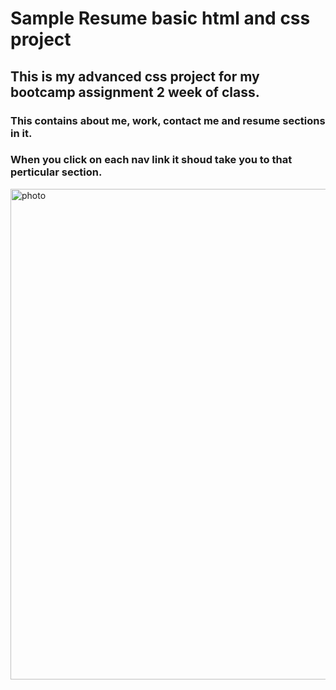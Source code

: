 # Sample Resume basic html and css project

## This is my advanced css project for my bootcamp assignment 2 week of class.

### This contains about me, work, contact me and resume sections in it.

### When you click on each nav link it shoud take you to that perticular section. 
<img width="785" alt="photo" src="https://user-images.githubusercontent.com/26659001/141301967-81e43dab-67db-4da8-b5bb-b043b0332289.png">
